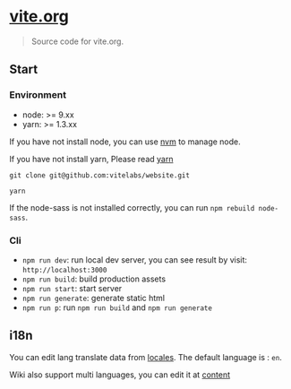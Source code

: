 # [vite.org](http://vite.org)

> Source code for vite.org.

## Start

### Environment

* node: >= 9.xx
* yarn: >= 1.3.xx

If you have not install node, you can use [nvm](https://github.com/creationix/nvm) to manage node.

If you have not install yarn, Please read [yarn](https://yarnpkg.com/en/docs/install)

```
git clone git@github.com:vitelabs/website.git

yarn
```

If the node-sass is not installed correctly, you can run `npm rebuild node-sass`.

### Cli

* `npm run dev`: run local dev server, you can see result by visit: `http://localhost:3000`
* `npm run build`: build production assets
* `npm run start`: start server
* `npm run generate`: generate static html
* `npm run p`: run `npm run build` and `npm run generate`

## i18n

You can edit lang translate data from [locales](https://github.com/vitelabs/website/tree/master/locales). The default language is : `en`.

Wiki also support multi languages, you can edit it at [content](https://github.com/vitelabs/website/tree/master/content)







